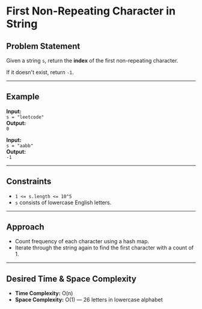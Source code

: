 # First Non-Repeating Character in String

## Problem Statement

Given a string `s`, return the **index** of the first non-repeating character.

If it doesn't exist, return `-1`.

---

## Example

**Input:**  
`s = "leetcode"`  
**Output:**  
`0`

**Input:**  
`s = "aabb"`  
**Output:**  
`-1`

---

## Constraints

- `1 <= s.length <= 10^5`
- `s` consists of lowercase English letters.

---

## Approach

- Count frequency of each character using a hash map.
- Iterate through the string again to find the first character with a count of 1.

---

## Desired Time & Space Complexity

- **Time Complexity:** O(n)
- **Space Complexity:** O(1) — 26 letters in lowercase alphabet
